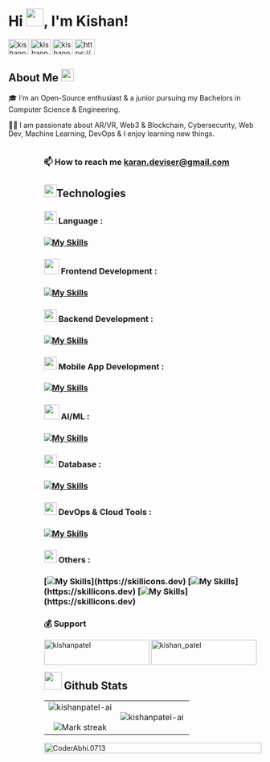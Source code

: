 <!-- Heading -->
<h1 align="left">Hi <img src="https://media.giphy.com/media/hvRJCLFzcasrR4ia7z/giphy.gif" width="35">, I'm Kishan!</h1>


<!-- Social Media -->
<p align="left">
<a href="https://twitter.com/kishanpatel_ai" target="blank"><img align="center" src="https://raw.githubusercontent.com/rahuldkjain/github-profile-readme-generator/master/src/images/icons/Social/twitter.svg" alt="kishanpatel_ai" height="30" width="40" /></a>
<a href="https://linkedin.com/in/kishanpatel-ai" target="blank"><img align="center" src="https://raw.githubusercontent.com/rahuldkjain/github-profile-readme-generator/master/src/images/icons/Social/linked-in-alt.svg" alt="kishanpatel-ai" height="30" width="40" /></a>
<a href="https://youtube.com/@KishanPatel_ai?si=gfSb2vmNb580oOei" target="blank"><img align="center" src="https://raw.githubusercontent.com/rahuldkjain/github-profile-readme-generator/master/src/images/icons/Social/youtube.svg" alt="kishanpatel_ai" height="30" width="40" /></a>
<a href="https://discord.gg/https://discord.gg/hTdHWMkz" target="blank"><img align="center" src="https://raw.githubusercontent.com/rahuldkjain/github-profile-readme-generator/master/src/images/icons/Social/discord.svg" alt="https://discord.gg/hTdHWMkz" height="30" width="40" /></a>

<!-- About Me -->
</p>
<!- About Me -->
<h2>About Me <img src="https://em-content.zobj.net/source/noto-emoji-animations/344/rocket_1f680.gif" width ="25"></h2>
      <p>
        🎓 I’m an Open-Source enthusiast & a junior pursuing my Bachelors in Computer Science & Engineering.
      </p>
      <p>
        👨‍💻 I am passionate about AR/VR, Web3 & Blockchain, Cybersecurity,  Web Dev, Machine Learning, DevOps & I enjoy learning new things.
      </p>
    </div>
    <div style="display: flex; align-items: center; margin-bottom: 20px;">
      <div style="border-radius: 50%; width: 100px; height: 100px; background-image: url('https://www.animatedimages.org/data/media/562/animated-line-image-0015.gif'); background-size: cover; margin-right: 20px;"></div>
      <div>
        <h3>📫 How to reach me <a href="mailto:karan.deviser@gmail.com">karan.deviser@gmail.com</a></h3>

<!-- My Experiences 🙌
Developer Advocate (Civo) - The first pure play cloud native service powered only by Kubernetes.
CNCF Ambassador - CNAs are individuals who are passionate about CNCF technology and projects, recognized for their expertise, and willing to help others learn about the framework and community.
Student Program Manager - Data on Kubernetes Community - Acting as a technical advisor to help scale the community & manage interns.
Kubernetes 1.22 Release Team Shadow - The Shadow system is an apprenticeship model, like those used by union tradespeople. The idea is that Shadows learn by doing, while in the process taking load off the leads and improving the release.
Google Summer of Code Mentor at Code for Cause helping students contribute to Open Source projects for social good under the umbrella of Red Hat Middleware.
GitHub Campus Expert - Student leaders that strive to build diverse and inclusive spaces to learn skills, share their experiences, and build projects together.
Cloud Native Computing Foundation Intern (The Linux Foundation) - Worked on Thanos, highly available Prometheus setup with long term storage. Implemented features, context & actions to increase observability & control for BlockViewer.
Instructor - Code in Place (CS106A) (Stanford University) - CS106A is one of most popular courses at Stanford University, taken by almost 1,600 students every year.
MLH Coach - Major League Hacking Coaches are community members who represent Major League Hacking at events. They are passionate hackers and community members who love to teach and support peers of all skill levels. MLH Coaches are at your events mentoring hackers, supporting organizers, debugging issues, and much more!
MLH Fellowship Team Leader - Mentored students during the MLH Fellowship for Open Source projects (Flask, Jinja, Click, Kiwi, Werkzeug, Julia Language, BentoML, SciML) & debugged technical issues.
Google Summer of Code Mentor (Red Hat Middleware) for improving Gradle support in the Quarkus framework.
Major League Hacking Fellow - Contributed to Open Source projects written in JavaScript with a focus on the React ecosystem, & added new features in Facebook's Jest.
Google Code-in Mentor (Red Hat Middleware) for Kubernetes Java client, Web & Middleware technologies.
Google Summer of Code Student Developer (Red Hat Middleware) - Worked on fabric8io-Kubernetes Java client for handling Kubernetes & OpenShift clusters.
Teaching Assistant at Coding Blocks for Java, Python, Data Science & Machine Learning.
Python Mentor (AnitaB.org) - Conducted doubt sessions & masterclasses for a group of 200+ students.
Instructor at workshops conducted by 'CodeChef for Schools' for Competitive Programming.
Microsoft Learn Student Ambassador - Conducted workshops & webinars on DevOps, Open Source, Cloud, ML, Web Dev, etc.

 -->

<!--Honors & Awards 🏅
Received 1 in 550 rare Community Hero badger from Microsoft for organising meetups, conferences, sharing content and being an active member of the community.
Received a very rare AI Ambassador badger from Microsoft for organising, hosting and speaking at the Global AI Student Conference.
Selected as 1 of 500 recipients for the Nutanix Hybrid Cloud Scholarship Program designed to upskill professionals interested in using emerging cloud technologies to enhance their organization's IT infrastructure.
Selected as a recipient for the Linux Foundation Training (LiFT) Scholarship in the Developer Do-Gooders category.
Selected as a scholarship recipient for KubeCon + CloudNativeCon, Open Source Summit in 2019 & 2020.

 -->

<!-- Skills -->
<!-- icon pack https://skillicons.dev -->

<h2 align="left"><img src="https://em-content.zobj.net/source/telegram/386/high-voltage_26a1.webp", width="25">Technologies</h2>
<!-- Language -->
<h3 align="left"><img src="https://media2.giphy.com/media/QssGEmpkyEOhBCb7e1/giphy.gif?cid=ecf05e47a0n3gi1bfqntqmob8g9aid1oyj2wr3ds3mg700bl&rid=giphy.gif" width ="25"> Language : <h3>

[![My Skills](https://skillicons.dev/icons?i=py,java,c,cpp,go,rust)](https://skillicons.dev)

      
<!-- Front end -->

<h3 align="left"><img src="https://cdn.dribbble.com/users/209119/screenshots/3348220/media/bc6ea64dfbf81b63d591883ce670a70f.gif" width ="30"> Frontend Development : <h3>

[![My Skills](https://skillicons.dev/icons?i=html,css,js,react)](https://skillicons.dev)

<!-- Back end -->

<h3 align="left"><img src="https://lordicon.com/icons/wired/lineal/1330-rest-api.gif" width ="25"> Backend Development : <h3>

[![My Skills](https://skillicons.dev/icons?i=nodejs,php,ts,django)](https://skillicons.dev)


<!-- Mobil dev -->
<h3 align="left"><img src="https://i.pinimg.com/originals/d7/41/5b/d7415bfddb6f42a8272b80b2c8be311d.gif" width ="25"> Mobile App Development : <h3>

[![My Skills](https://skillicons.dev/icons?i=androidstudio,kotlin,swift)](https://skillicons.dev)

<!-- AI/ML -->
<h3 align="left"><img src="https://macannie.com/assets/img/services/AIML.gif" width ="30"> AI/ML : <h3>

[![My Skills](https://skillicons.dev/icons?i=py,pytorch,tensorflow)](https://skillicons.dev)

<!-- Blockchain Web3 -->

<!-- Database -->

<h3 align="left"><img src="https://images.ctfassets.net/1wryd5vd9xez/5RckywZuQ7aX83Hx1AuQUR/bf63595a281d2d588f6cb9ec9adc4e16/https___cdn-images-1.medium.com_max_2000_1_gv9fHmx4pXvswTZfOot1Hg.gif" width ="25"> Database : <h3>

[![My Skills](https://skillicons.dev/icons?i=mysql,mongodb,scala,postgres)](https://skillicons.dev)

<!-- DevOps -->

<h3 align="left"><img src="https://ticvic.com/wp-content/uploads/2023/02/why-ticvic.gif" width ="25"> DevOps & Cloud Tools : <h3>

[![My Skills](https://skillicons.dev/icons?i=aws,azure,gcp,docker,kubernetes)](https://skillicons.dev)


<h3 align="left"><img src="https://i.pinimg.com/originals/d7/41/5b/d7415bfddb6f42a8272b80b2c8be311d.gif" width ="25"> Others : <h3>

[![My Skills](https://skillicons.dev/icons?i=github,git,gitlab,bash,powershell,)](https://skillicons.dev)
[![My Skills](https://skillicons.dev/icons?i=linux,ubuntu,debian,kali,)](https://skillicons.dev)
[![My Skills](https://skillicons.dev/icons?i=idea,pycharm,replit,vim,vscode,)](https://skillicons.dev)
 

<!-- Support Me -->

<h3 align="left">💰 Support</h3>
<p>
      <a href="https://www.buymeacoffee.com/kishanpatel"> <img align="left" src="https://cdn.buymeacoffee.com/buttons/v2/default-yellow.png" height="50" width="210" alt="kishanpatel" /></a>
      <a href="https://ko-fi.com/kishan_patel"> <img align="left" src="https://cdn.ko-fi.com/cdn/kofi3.png?v=3" height="50" width="210" alt="kishan_patel" /></a>
</p><br><br>


<!-- Top Blog Posts 
https://rahuldkjain.github.io/gh-profile-readme-generator/
-->

<!-- Stats -->

<h2><img src="https://media.giphy.com/media/iY8CRBdQXODJSCERIr/giphy.gif" width="35"><b> Github Stats </b>
<br></h2>

<table align="center">
<tr border="none">
<td width="50%" align="center">
  
  <img align="center" src="https://github-readme-stats.vercel.app/api?username=kishanpatel-ai&show_icons=true&locale=en&theme=dark&hide_border=false" alt="kishanpatel-ai" />
  <br></br>
<img  title="🔥 Get streak stats for your profile at git.io/streak-stats" alt="Mark streak" align="center" src="https://github-readme-streak-stats.herokuapp.com/?user=kishanpatel-ai&theme=dark&hide_border=false" alt="kishanpatel-ai" />
</td>

<td width="50%" align="center">

  <img align="left" src="https://github-readme-stats.vercel.app/api/top-langs?username=kishanpatel-ai&show_icons=true&locale=en&layout=compact&theme=dark&hide_border=false" alt="kishanpatel-ai" />
  
  </td>
</tr>
</table>
<!-- Links 
Portfolio
Resume
Freelance work
 -->

 
<img width=100% title="Kishan Patel" alt="CoderAbhi.0713" src="https://capsule-render.vercel.app/api?type=waving&color=gradient&customColorList=6,11,20&height=150&section=footer&text=Consistency🔁Success&fontSize=24&fontColor=fff&animation=twinkling&fontAlignY=72"/>

